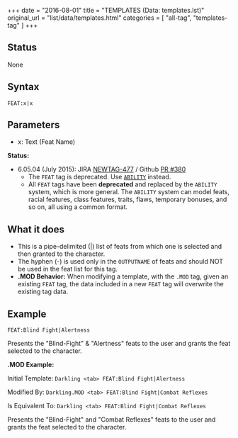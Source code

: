 +++
date = "2016-08-01"
title = "TEMPLATES (Data: templates.lst)"
original_url = "list/data/templates.html"
categories = [ "all-tag", "templates-tag" ]
+++

## Status

None

## Syntax

`FEAT:x|x`

## Parameters

-   x: Text (Feat Name)



**Status:**

-   6.05.04 (July 2015): JIRA
    [NEWTAG-477](http://jira.pcgen.org/browse/NEWTAG-477) / Github [PR
    \#380](https://github.com/PCGen/pcgen/pull/380)
    -   The `FEAT` tag is deprecated. Use
        [`ABILITY`](/list/global/other/ability.html) instead.
    -   All `FEAT` tags have been **deprecated** and replaced by the
        `ABILITY` system, which is more general. The `ABILITY` system
        can model feats, racial features, class features, traits, flaws,
        temporary bonuses, and so on, all using a common format.

What it does
------------

-   This is a pipe-delimited (|) list of feats from which one is
    selected and then granted to the character.
-   The hyphen (-) is used only in the `OUTPUTNAME` of feats and should
    NOT be used in the feat list for this tag.
-   **.MOD Behavior:** When modifying a template, with the `.MOD` tag,
    given an existing `FEAT` tag, the data included in a new `FEAT` tag
    will overwrite the existing tag data.

Example
-------

`FEAT:Blind Fight|Alertness`

Presents the "Blind-Fight" & "Alertness" feats to the user and grants
the feat selected to the character.

**.MOD Example:**

Initial Template: `Darkling <tab> FEAT:Blind Fight|Alertness`

Modified By: `Darkling.MOD <tab> FEAT:Blind Fight|Combat Reflexes`

Is Equivalent To: `Darkling <tab> FEAT:Blind Fight|Combat Reflexes`

Presents the "Blind-Fight" and "Combat Reflexes" feats to the user and
grants the feat selected to the character.


